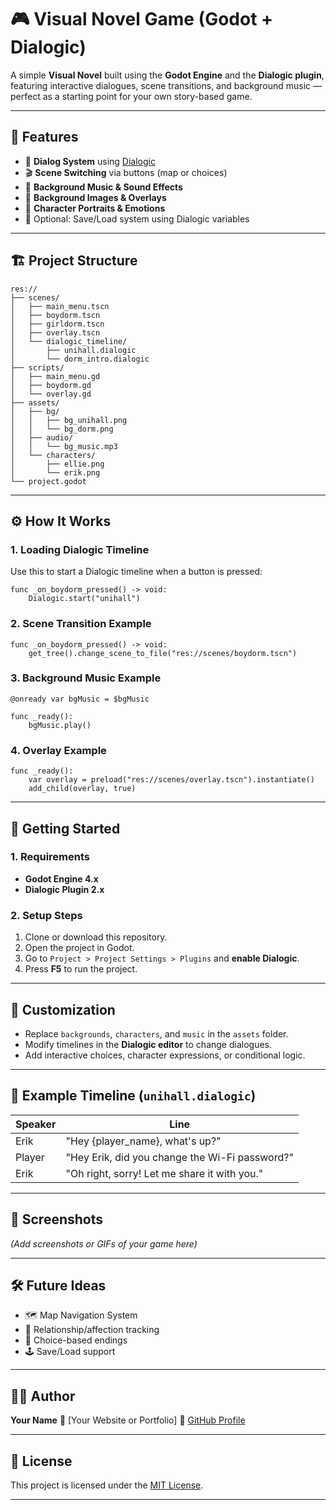 # 🎮 Visual Novel Game (Godot + Dialogic)

A simple **Visual Novel** built using the **Godot Engine** and the **Dialogic plugin**, featuring interactive dialogues, scene transitions, and background music — perfect as a starting point for your own story-based game.

---

## 🧩 Features

* 📖 **Dialog System** using [Dialogic](https://github.com/coppolaemilio/dialogic)
* 🎬 **Scene Switching** via buttons (map or choices)
* 🎵 **Background Music & Sound Effects**
* 🌄 **Background Images & Overlays**
* 👥 **Character Portraits & Emotions**
* 💾 Optional: Save/Load system using Dialogic variables

---

## 🏗️ Project Structure

```
res://
├── scenes/
│   ├── main_menu.tscn
│   ├── boydorm.tscn
│   ├── girldorm.tscn
│   ├── overlay.tscn
│   └── dialogic_timeline/
│       ├── unihall.dialogic
│       └── dorm_intro.dialogic
├── scripts/
│   ├── main_menu.gd
│   ├── boydorm.gd
│   └── overlay.gd
├── assets/
│   ├── bg/
│   │   ├── bg_unihall.png
│   │   └── bg_dorm.png
│   ├── audio/
│   │   └── bg_music.mp3
│   └── characters/
│       ├── ellie.png
│       └── erik.png
└── project.godot
```

---

## ⚙️ How It Works

### 1. Loading Dialogic Timeline

Use this to start a Dialogic timeline when a button is pressed:

```gdscript
func _on_boydorm_pressed() -> void:
    Dialogic.start("unihall")
```

### 2. Scene Transition Example

```gdscript
func _on_boydorm_pressed() -> void:
    get_tree().change_scene_to_file("res://scenes/boydorm.tscn")
```

### 3. Background Music Example

```gdscript
@onready var bgMusic = $bgMusic

func _ready():
    bgMusic.play()
```

### 4. Overlay Example

```gdscript
func _ready():
    var overlay = preload("res://scenes/overlay.tscn").instantiate()
    add_child(overlay, true)
```

---

## 🚀 Getting Started

### 1. Requirements

* **Godot Engine 4.x**
* **Dialogic Plugin 2.x**

### 2. Setup Steps

1. Clone or download this repository.
2. Open the project in Godot.
3. Go to `Project > Project Settings > Plugins` and **enable Dialogic**.
4. Press **F5** to run the project.

---

## 🧠 Customization

* Replace `backgrounds`, `characters`, and `music` in the `assets` folder.
* Modify timelines in the **Dialogic editor** to change dialogues.
* Add interactive choices, character expressions, or conditional logic.

---

## 🧩 Example Timeline (`unihall.dialogic`)

| Speaker | Line                                           |
| ------- | ---------------------------------------------- |
| Erik    | "Hey {player_name}, what's up?"                |
| Player  | "Hey Erik, did you change the Wi-Fi password?" |
| Erik    | "Oh right, sorry! Let me share it with you."   |

---

## 🎨 Screenshots

*(Add screenshots or GIFs of your game here)*

---

## 🛠️ Future Ideas

* 🗺️ Map Navigation System
* 💖 Relationship/affection tracking
* 💬 Choice-based endings
* 🕹️ Save/Load support

---

## 🧑‍💻 Author

**Your Name**
💬 [Your Website or Portfolio]
🐙 [GitHub Profile](https://github.com/yourusername)

---

## 📜 License

This project is licensed under the [MIT License](LICENSE).

---
